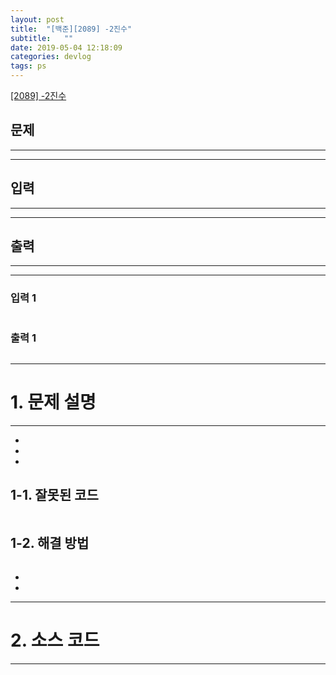 ```yaml
---
layout: post
title:  "[백준][2089] -2진수"
subtitle:   ""
date: 2019-05-04 12:18:09
categories: devlog
tags: ps
---
```


[[2089] -2진수](https://boj.kr/2089)  


## 문제

- - -





- - -


## 입력


- - -





- - -


## 출력

- - -





- - -


### 입력 1

```

```

### 출력 1

```

```

* * *








# 1. 문제 설명

- - -


- 

- 

- 

## 1-1. 잘못된 코드

```cpp

```
  
  


## 1-2. 해결 방법
```cpp

```

- 


- 



- - -








# 2. 소스 코드


- - -


```cpp


```